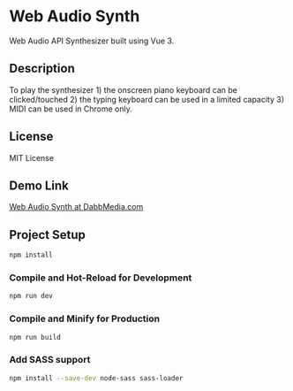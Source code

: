 # Web Audio Synth

Web Audio API Synthesizer built using Vue 3.

## Description

To play the synthesizer 
    1) the onscreen piano keyboard can be clicked/touched
    2) the typing keyboard can be used in a limited capacity
    3) MIDI can be used in Chrome only.

## License

MIT License

## Demo Link

[Web Audio Synth at DabbMedia.com](https://www.dabbmedia.com/web-audio/synth/)

## Project Setup

```sh
npm install
```

### Compile and Hot-Reload for Development

```sh
npm run dev
```

### Compile and Minify for Production

```sh
npm run build
```

### Add SASS support

```sh
npm install --save-dev node-sass sass-loader
```